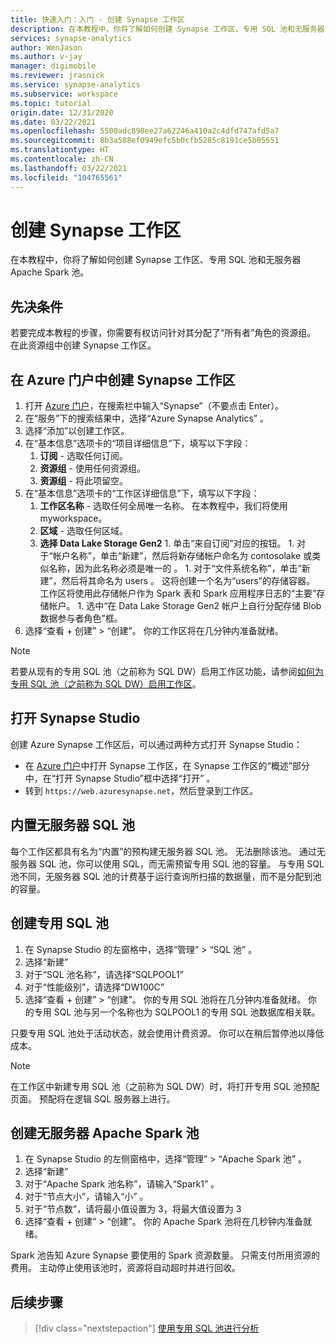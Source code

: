 ```yaml
---
title: 快速入门：入门 - 创建 Synapse 工作区
description: 在本教程中，你将了解如何创建 Synapse 工作区、专用 SQL 池和无服务器 Apache Spark 池。
services: synapse-analytics
author: WenJason
ms.author: v-jay
manager: digimobile
ms.reviewer: jrasnick
ms.service: synapse-analytics
ms.subservice: workspace
ms.topic: tutorial
origin.date: 12/31/2020
ms.date: 03/22/2021
ms.openlocfilehash: 5500adc898ee27a62246a410a2c4dfd747afd5a7
ms.sourcegitcommit: 8b3a588ef0949efc5b0cfb5285c8191ce5b05651
ms.translationtype: HT
ms.contentlocale: zh-CN
ms.lasthandoff: 03/22/2021
ms.locfileid: "104765561"
---
```

# <a name="creating-a-synapse-workspace"></a>创建 Synapse 工作区

在本教程中，你将了解如何创建 Synapse 工作区、专用 SQL 池和无服务器 Apache Spark 池。 

## <a name="prerequisites"></a>先决条件

若要完成本教程的步骤，你需要有权访问针对其分配了“所有者”角色的资源组。 在此资源组中创建 Synapse 工作区。

## <a name="create-a-synapse-workspace-in-the-azure-portal"></a>在 Azure 门户中创建 Synapse 工作区

1. 打开 [Azure 门户](https://portal.azure.cn)，在搜索栏中输入“Synapse”（不要点击 Enter）。
1. 在“服务”下的搜索结果中，选择“Azure Synapse Analytics” 。
1. 选择“添加”以创建工作区。
1. 在“基本信息”选项卡的“项目详细信息”下，填写以下字段：
      1. **订阅** - 选取任何订阅。
      2. **资源组** - 使用任何资源组。
      3. **资源组** - 将此项留空。
1. 在“基本信息”选项卡的“工作区详细信息”下，填写以下字段：
      1. **工作区名称** - 选取任何全局唯一名称。 在本教程中，我们将使用 myworkspace。
      1. **区域** - 选取任何区域。
      1. **选择 Data Lake Storage Gen2**
        1. 单击“来自订阅”对应的按钮。
        1. 对于“帐户名称”，单击“新建”，然后将新存储帐户命名为 contosolake 或类似名称，因为此名称必须是唯一的  。
        1. 对于“文件系统名称”，单击“新建”，然后将其命名为 users  。 这将创建一个名为“users”的存储容器。 工作区将使用此存储帐户作为 Spark 表和 Spark 应用程序日志的“主要”存储帐户。
        1. 选中“在 Data Lake Storage Gen2 帐户上自行分配存储 Blob 数据参与者角色”框。 
1. 选择“查看 + 创建” > “创建”。 你的工作区将在几分钟内准备就绪。

> [!NOTE]
> 若要从现有的专用 SQL 池（之前称为 SQL DW）启用工作区功能，请参阅[如何为专用 SQL 池（之前称为 SQL DW）启用工作区](./sql-data-warehouse/workspace-connected-create.md)。


## <a name="open-synapse-studio"></a>打开 Synapse Studio

创建 Azure Synapse 工作区后，可以通过两种方式打开 Synapse Studio：

* 在 [Azure 门户](https://portal.azure.cn)中打开 Synapse 工作区，在 Synapse 工作区的“概述”部分中，在“打开 Synapse Studio”框中选择“打开” 。
* 转到 `https://web.azuresynapse.net`，然后登录到工作区。


## <a name="the-built-in-serverless-sql-pool"></a>内置无服务器 SQL 池

每个工作区都具有名为“内置”的预构建无服务器 SQL 池。 无法删除该池。 通过无服务器 SQL 池，你可以使用 SQL，而无需预留专用 SQL 池的容量。 与专用 SQL 池不同，无服务器 SQL 池的计费基于运行查询所扫描的数据量，而不是分配到池的容量。


## <a name="create-a-dedicated-sql-pool"></a>创建专用 SQL 池

1. 在 Synapse Studio 的左窗格中，选择“管理” > “SQL 池” 。
1. 选择“新建”
1. 对于“SQL 池名称”，请选择“SQLPOOL1” 
1. 对于“性能级别”，请选择“DW100C” 
1. 选择“查看 + 创建” > “创建”。 你的专用 SQL 池将在几分钟内准备就绪。 你的专用 SQL 池与另一个名称也为 SQLPOOL1 的专用 SQL 池数据库相关联。

只要专用 SQL 池处于活动状态，就会使用计费资源。 你可以在稍后暂停池以降低成本。

> [!NOTE] 
> 在工作区中新建专用 SQL 池（之前称为 SQL DW）时，将打开专用 SQL 池预配页面。 预配将在逻辑 SQL 服务器上进行。


## <a name="create-a-serverless-apache-spark-pool"></a>创建无服务器 Apache Spark 池

1. 在 Synapse Studio 的左侧窗格中，选择“管理” > “Apache Spark 池” 。
1. 选择“新建” 
1. 对于“Apache Spark 池名称”，请输入“Spark1” 。
1. 对于“节点大小”，请输入“小” 。
1. 对于“节点数”，请将最小值设置为 3，将最大值设置为 3
1. 选择“查看 + 创建” > “创建”。 你的 Apache Spark 池将在几秒钟内准备就绪。

Spark 池告知 Azure Synapse 要使用的 Spark 资源数量。 只需支付所用资源的费用。 主动停止使用该池时，资源将自动超时并进行回收。


## <a name="next-steps"></a>后续步骤

> [!div class="nextstepaction"]
> [使用专用 SQL 池进行分析](get-started-analyze-sql-pool.md)
